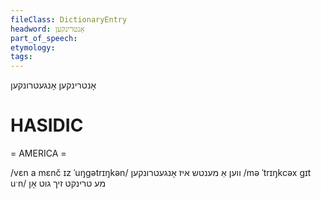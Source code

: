 ```yaml
---
fileClass: DictionaryEntry
headword: אָנטרינקען
part_of_speech: 
etymology: 
tags: 
---
```

אָנטרינקען
אָנגעטרונקען

HASIDIC
=======
= AMERICA = 

/vɛn a mɛnč ɪz ˈuŋgətrɪŋkən/ ווען אַ מענטש איז אָנגעטרונקען
/mə ˈtrɪŋkcəx gɪt uˑn/ מע טרינקט זיך גוט אָן